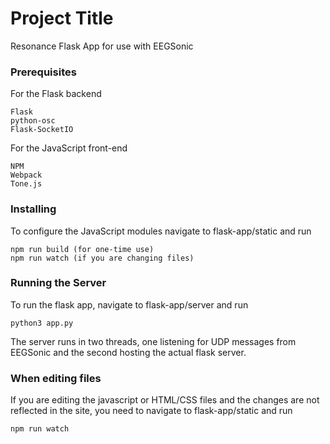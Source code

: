 # Project Title

Resonance Flask App for use with EEGSonic

### Prerequisites

For the Flask backend

```
Flask
python-osc
Flask-SocketIO

```

For the JavaScript front-end

```
NPM
Webpack
Tone.js
```

### Installing

To configure the JavaScript modules navigate to flask-app/static and run

```
npm run build (for one-time use)
npm run watch (if you are changing files)
```

### Running the Server

To run the flask app, navigate to flask-app/server and run

```
python3 app.py
```

The server runs in two threads, one listening for UDP messages from EEGSonic and the second hosting the actual flask server.

### When editing files

If you are editing the javascript or HTML/CSS files and the changes are not reflected in the site, you need to navigate to flask-app/static and run

```
npm run watch
```

